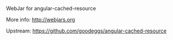 WebJar for angular-cached-resource

More info: http://webjars.org

Upstream: https://github.com/goodeggs/angular-cached-resource
